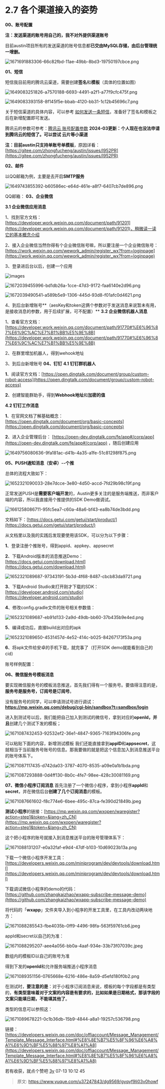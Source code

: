 # 2.7 各个渠道接入的姿势

**00、账号配置**

**注：发送渠道的账号用自己的，我不对外提供渠道账号**

目前austin项目所有的发送渠道的账号信息都**已交由MySQL存储，由后台管理统一增删。**

![1671691883306-66c82fbd-11ae-49bb-8bd3-19750197cbce.png](./img/zG2E7vhDAk0owg5J/1671691883306-66c82fbd-11ae-49bb-8bd3-19750197cbce-429184.webp)

**01、短信**

短信我目前用的腾讯云渠道，需要创建**签名**和**模板**（具体的位置如图）

![1649083251826-a7570188-6693-4491-a2f1-a77f9cfc475f.png](./img/zG2E7vhDAk0owg5J/1649083251826-a7570188-6693-4491-a2f1-a77f9cfc475f-237213.webp)

![1649083393158-8f145f5e-bbab-4120-bb31-1c12b45696c7.png](./img/zG2E7vhDAk0owg5J/1649083393158-8f145f5e-bbab-4120-bb31-1c12b45696c7-000727.webp)

关于短信渠道的具体内容，可以参考 [如何发送一条短信](https://www.yuque.com/u1047901/qpbueg/gz0m9o)，准备好了签名和模板之后在新增配置即可发送。

腾讯云的参数可参考：[腾讯云 账号配置参数](https://www.yuque.com/u1047901/qpbueg/zkxcyo)
**2024-03更新：个人现在也没法申请到腾讯云的短信了。可以尝试 云片等小渠道**

**注：**目前austin只支持**单账号单模板**，原因详看：[https://gitee.com/zhongfucheng/austin/issues/I952PR](https://gitee.com/zhongfucheng/austin/issues/I952PR)

**02、邮件**

以QQ邮箱为例，主要是去开启**SMTP服务**

![1649743855392-b60586ec-e64d-461e-a8f7-6407cb7de896.png](./img/zG2E7vhDAk0owg5J/1649743855392-b60586ec-e64d-461e-a8f7-6407cb7de896-776843.webp)

QQ邮箱：
**03、企业微信**

**3.1 企业微信应用消息**

1、找到官方文档：[https://developer.work.weixin.qq.com/document/path/91201](https://developer.work.weixin.qq.com/document/path/91201)，稍微读一读它的基本概念介绍

2、接入企业微信当然你得有个企业微信账号嘛，所以要注册一个企业微信账号：[https://work.weixin.qq.com/wework_admin/register_wx?from=loginpage](https://work.weixin.qq.com/wework_admin/register_wx?from=loginpage)

3、登录进后台以后，创建一个应用

![images](./img/zG2E7vhDAk0owg5J/1650379802533-182e7d96-9fd3-4afe-ac8e-c2b17eebab74-044826.jpeg)

![1672039455996-bd1db26a-1cce-47d3-9172-faa6140e2d96.png](./img/zG2E7vhDAk0owg5J/1672039455996-bd1db26a-1cce-47d3-9172-faa6140e2d96-156532.webp)

![1672039490541-a589b5e9-1306-445d-93d8-f01afc0d4621.png](./img/zG2E7vhDAk0owg5J/1672039490541-a589b5e9-1306-445d-93d8-f01afc0d4621-855077.webp)

4、到后台新增账号**（aesKey和token这俩个参数对于发送消息来说暂未有用，是接收消息的参数，用于后续扩展，可不配置）**
**3.2 企业微信机器人消息**

1、查看官方文档：[https://developer.work.weixin.qq.com/document/path/91770#%E6%96%87%E6%9C%AC%E7%B1%BB%E5%9E%8B](https://developer.work.weixin.qq.com/document/path/91770#%E6%96%87%E6%9C%AC%E7%B1%BB%E5%9E%8B)

2、在群里增加机器人，得到wehook地址

3、到后台新增账号
**04、钉钉**
**4.1 钉钉群机器人**

**1**、阅读官方文档：[https://open.dingtalk.com/document/group/custom-robot-access](https://open.dingtalk.com/document/group/custom-robot-access)

**2**、创建智能群助手，得到**Webhook地址**和**加密的值**

**4.2 钉钉工作消息**

**1**、在官网文档了解基础概念：[https://open.dingtalk.com/document/org/basic-concepts](https://open.dingtalk.com/document/org/basic-concepts)

**2**、进入企业管理后台： [https://open-dev.dingtalk.com/fe/app#/corp/app](https://open-dev.dingtalk.com/fe/app#/corp/app) ，随后创建应用

![1649756080636-9fa181ac-d41b-4a35-a1fe-51c81298f875.png](./img/zG2E7vhDAk0owg5J/1649756080636-9fa181ac-d41b-4a35-a1fe-51c81298f875-218649.webp)

**05、PUSH通知消息（安卓）--个推**

总体的流程大致如下：

![1652321090033-28e7dcce-3e80-4d50-accd-7fd29b98c19f.png](./img/zG2E7vhDAk0owg5J/1652321090033-28e7dcce-3e80-4d50-accd-7fd29b98c19f-895915.webp)

正常发送PUSH是**需要客户端开发**的，Austin更多关注的是服务端推送，而非客户端的内容，所以我直接用个推提供的SDK Demo做调试。

![1661258086711-95fc5ea7-c60a-48a6-bf43-ea8b74de3bdd.png](./img/zG2E7vhDAk0owg5J/1661258086711-95fc5ea7-c60a-48a6-bf43-ea8b74de3bdd-259031.webp)

文档如下：[https://docs.getui.com/getui/start/product/](https://docs.getui.com/getui/start/product/)

从文档里以及我的实践后发现要使用该SDK，可以分为以下步骤：

**1**、登录注册个推账号，得到appid、appkey、appsecret

**2**、下载Android版本的消息推送Demo：[https://docs.getui.com/download.html](https://docs.getui.com/download.html)

![1652321089687-97343191-5b3d-4f68-8487-cbcb83da9721.png](./img/zG2E7vhDAk0owg5J/1652321089687-97343191-5b3d-4f68-8487-cbcb83da9721-294310.webp)

**3**、下载Android Studio来打开刚才下载的SDK：[https://developer.android.com/studio](https://developer.android.com/studio)

**4**、修改config.gradle文件的账号相关参数值：

![1652321089687-eb91d133-2a9d-49db-bb60-37b435b9e4ed.png](./img/zG2E7vhDAk0owg5J/1652321089687-eb91d133-2a9d-49db-bb60-37b435b9e4ed-392346.webp)

**5**、编译成功后，直接build出对应的apk

![1652321089650-4531457d-4e52-414c-b025-84267173f53a.png](./img/zG2E7vhDAk0owg5J/1652321089650-4531457d-4e52-414c-b025-84267173f53a-173154.webp)

**6**、将apk文件给安卓的手机下载，就完事了（打开SDK demo就能看到自己的cid）

账号样例配置：

**06、微信服务号模板消息**

要实现微信服务号的模板消息推送，首先我们得有一个服务号。要值得注意的是，**服务号是服务号，订阅号是订阅号**。

没有服务号的同学，可以申请测试号进行调试：**https://mp.weixin.qq.com/debug/cgi-bin/sandbox?t=sandbox/login**

进入到测试号以后，我们能把自己加入到测试的微信号，拿到对应的**openId，并且**创建几个测试下发的模板；

![1671087432453-92532ef2-36e1-4847-9365-7163f94306fe.png](./img/zG2E7vhDAk0owg5J/1671087432453-92532ef2-36e1-4847-9365-7163f94306fe-461027.webp)

可以粘贴下面的内容，新增测试模板
我们还能直接拿到**appID**和**appsecret**，这就相当于当前服务号账号的信息。那我要做的就是把这个信息加入到消息推送平台的账号体系下。

![1671087117435-d742da03-3787-4070-8535-a09e0a1b1bda.png](./img/zG2E7vhDAk0owg5J/1671087117435-d742da03-3787-4070-8535-a09e0a1b1bda-796494.webp)

![1671087293888-0d4ff130-8b0c-4fe7-98ee-428c30081169.png](./img/zG2E7vhDAk0owg5J/1671087293888-0d4ff130-8b0c-4fe7-98ee-428c30081169-131740.webp)

**07、微信小程序订阅消息**
首先注册了一个微信小程序，拿到小程序**appId**和**secret**，并在微信后台**创建了几个订阅消息**的模板。

![1671087661602-f8c774e6-6bee-495c-87ca-fe390d21849b.jpeg](./img/zG2E7vhDAk0owg5J/1671087661602-f8c774e6-6bee-495c-87ca-fe390d21849b-086281.webp)

**测试小程序**的链接：[https://mp.weixin.qq.com/wxopen/waregister?action=step1&token=&lang=zh_CN](https://mp.weixin.qq.com/wxopen/waregister?action=step1&token=&lang=zh_CN)

这个把小程序的账号就接入到消息推送平台的账号管理体系下：

![1671088131207-e0a32faf-e9d4-47df-b103-10d69023b13a.png](./img/zG2E7vhDAk0owg5J/1671088131207-e0a32faf-e9d4-47df-b103-10d69023b13a-165248.webp)

下载一个微信小程序开发工具：[https://developers.weixin.qq.com/miniprogram/dev/devtools/download.html](https://developers.weixin.qq.com/miniprogram/dev/devtools/download.html)

下载调试微信小程序的demo的代码：[https://github.com/zhangkaizhao/wxapp-subscribe-message-demo](https://github.com/zhangkaizhao/wxapp-subscribe-message-demo)

将代码的「**wxapp**」文件夹导入到小程序的开发工具里，在工具内改动两块地方：

![1671088285543-fbe4035b-0ff9-4496-98fa-563f59761cb6.jpeg](./img/zG2E7vhDAk0owg5J/1671088285543-fbe4035b-0ff9-4496-98fa-563f59761cb6-026305.webp)

appId和secret以自己的为准：

![1671088295207-aee4a056-bb0a-4aaf-934e-33b73f07039c.jpeg](./img/zG2E7vhDAk0owg5J/1671088295207-aee4a056-bb0a-4aaf-934e-33b73f07039c-143712.webp)

数组内的模板ID以自己的账号为准

得到下发的**openId**和允许服务端推送小程序消息

![1671089351156-0765668e-6216-486e-8a59-d5efd180f0b2.png](./img/zG2E7vhDAk0owg5J/1671089351156-0765668e-6216-486e-8a59-d5efd180f0b2-934246.webp)

在测试时，**要注意的是**：对于小程序订阅消息来说，模板的每个字段都是有类型的，**有类型意味着对于文案的内容是有要求的，比如如果是日期格式，那该字段的文案只能填日期，不能填其他了**。

类型的信息可以参照这：

![1671089678221-0c1b36db-15b9-4844-a8a1-19257c536798.png](./img/zG2E7vhDAk0owg5J/1671089678221-0c1b36db-15b9-4844-a8a1-19257c536798-367413.webp)

链接：[https://developers.weixin.qq.com/doc/offiaccount/Message_Management/Template_Message_Interface.html#%E8%8E%B7%E5%8F%96%E6%A8%A1%E6%9D%BF%E5%88%97%E8%A1%A8](https://developers.weixin.qq.com/doc/offiaccount/Message_Management/Template_Message_Interface.html#%E8%8E%B7%E5%8F%96%E6%A8%A1%E6%9D%BF%E5%88%97%E8%A1%A8)

若有收获，就点个赞吧
[3y](https://www.yuque.com/u1047901)
07-13 10:12
45



> 原文: <https://www.yuque.com/u37247843/dg9569/gyqyf9li03v0howf>